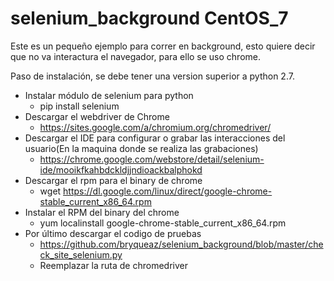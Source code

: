 # selenium_background CentOS_7

Este es un pequeño ejemplo para correr en background, esto quiere decir que no va interactura el navegador, para ello se uso chrome.

Paso de instalación, se debe tener una version superior a python 2.7. 

* Instalar módulo de selenium para python
    * pip install selenium
* Descargar el  webdriver de Chrome
    * https://sites.google.com/a/chromium.org/chromedriver/
* Descargar el IDE para configurar o grabar las interacciones del usuario(En la maquina donde se realiza las grabaciones)
    * https://chrome.google.com/webstore/detail/selenium-ide/mooikfkahbdckldjjndioackbalphokd
*  Descargar el rpm para el binary de chrome
    * wget https://dl.google.com/linux/direct/google-chrome-stable_current_x86_64.rpm
*   Instalar el RPM del binary del chrome
    * yum localinstall google-chrome-stable_current_x86_64.rpm
* Por último descargar el codigo de pruebas
    * https://github.com/bryqueaz/selenium_background/blob/master/check_site_selenium.py
    * Reemplazar la ruta de chromedriver
